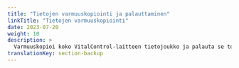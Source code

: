 ```yaml
---
title: "Tietojen varmuuskopiointi ja palauttaminen"
linkTitle: "Tietojen varmuuskopiointi"
date: 2023-07-20
weight: 10
description: >
  Varmuuskopioi koko VitalControl-laitteen tietojoukko ja palauta se toiselle laitteelle.
translationKey: section-backup
---
```

